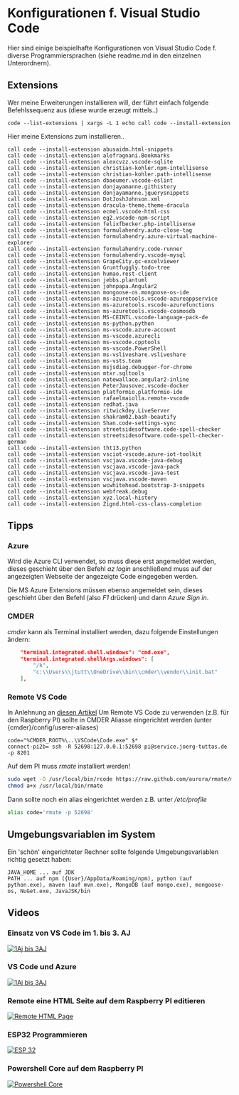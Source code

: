 # Konfigurationen f. Visual Studio Code
Hier sind einige beispielhafte Konfigurationen von Visual Studio Code f. diverse Programmiersprachen (siehe readme.md in den einzelnen Unterordnern).

## Extensions
Wer meine Erweiterungen installieren will, der führt einfach folgende Befehlssequenz aus (diese wurde erzeugt mittels..)
```
code --list-extensions | xargs -L 1 echo call code --install-extension
```

Hier meine Extensions zum installieren..
```
call code --install-extension abusaidm.html-snippets                                   
call code --install-extension alefragnani.Bookmarks                                    
call code --install-extension alexcvzz.vscode-sqlite                                   
call code --install-extension christian-kohler.npm-intellisense                        
call code --install-extension christian-kohler.path-intellisense                       
call code --install-extension dbaeumer.vscode-eslint                                   
call code --install-extension donjayamanne.githistory                                  
call code --install-extension donjayamanne.jquerysnippets                              
call code --install-extension DotJoshJohnson.xml                                       
call code --install-extension dracula-theme.theme-dracula                              
call code --install-extension ecmel.vscode-html-css                                    
call code --install-extension eg2.vscode-npm-script                                    
call code --install-extension felixfbecker.php-intellisense                            
call code --install-extension formulahendry.auto-close-tag                             
call code --install-extension formulahendry.azure-virtual-machine-explorer             
call code --install-extension formulahendry.code-runner                                
call code --install-extension formulahendry.vscode-mysql                               
call code --install-extension GrapeCity.gc-excelviewer                                 
call code --install-extension Gruntfuggly.todo-tree                                    
call code --install-extension humao.rest-client                                        
call code --install-extension jebbs.plantuml                                           
call code --install-extension johnpapa.Angular2                                        
call code --install-extension mongoose-os.mongoose-os-ide                              
call code --install-extension ms-azuretools.vscode-azureappservice                     
call code --install-extension ms-azuretools.vscode-azurefunctions                      
call code --install-extension ms-azuretools.vscode-cosmosdb                            
call code --install-extension MS-CEINTL.vscode-language-pack-de                        
call code --install-extension ms-python.python                                         
call code --install-extension ms-vscode.azure-account                                  
call code --install-extension ms-vscode.azurecli                                       
call code --install-extension ms-vscode.cpptools                                       
call code --install-extension ms-vscode.PowerShell                                     
call code --install-extension ms-vsliveshare.vsliveshare                               
call code --install-extension ms-vsts.team                                             
call code --install-extension msjsdiag.debugger-for-chrome                             
call code --install-extension mtxr.sqltools                                            
call code --install-extension natewallace.angular2-inline                              
call code --install-extension PeterJausovec.vscode-docker                              
call code --install-extension platformio.platformio-ide                                
call code --install-extension rafaelmaiolla.remote-vscode                              
call code --install-extension redhat.java                                              
call code --install-extension ritwickdey.LiveServer                                    
call code --install-extension shakram02.bash-beautify                                  
call code --install-extension Shan.code-settings-sync                                  
call code --install-extension streetsidesoftware.code-spell-checker                    
call code --install-extension streetsidesoftware.code-spell-checker-german             
call code --install-extension tht13.python                                             
call code --install-extension vsciot-vscode.azure-iot-toolkit                          
call code --install-extension vscjava.vscode-java-debug                                
call code --install-extension vscjava.vscode-java-pack                                 
call code --install-extension vscjava.vscode-java-test                                 
call code --install-extension vscjava.vscode-maven                                     
call code --install-extension wcwhitehead.bootstrap-3-snippets                         
call code --install-extension webfreak.debug                                           
call code --install-extension xyz.local-history                                        
call code --install-extension Zignd.html-css-class-completion
```

## Tipps
### Azure
Wird die Azure CLI verwendet, so muss diese erst angemeldet werden, dieses geschieht über den Befehl *az login* anschließend muss auf der angezeigten Webseite der angezeigte Code eingegeben werden.

Die MS Azure Extensions müssen ebenso angemeldet sein, dieses geschieht über den Befehl (also *F1* drücken) und dann *Azure Sign in*.

### CMDER
*cmder* kann als Terminal installiert werden, dazu folgende Einstellungen ändern:
```json
    "terminal.integrated.shell.windows": "cmd.exe",
    "terminal.integrated.shellArgs.windows": [
        "/k",
        "c:\\Users\\jtutt\\OneDrive\\bin\\cmder\\vendor\\init.bat"
    ],
```

### Remote VS Code
In Anlehnung an [diesen Artikel](https://codepen.io/ginfuru/post/remote-editing-files-with-ssh "VS Code Remote")
Um Remote VS Code zu verwenden (z.B. für den Raspberry PI) sollte in CMDER Aliasse eingerichtet werden (unter {cmder}/config/userer-aliases)
```
code="%CMDER_ROOT%\..\VSCode\Code.exe" $*
connect-pi2b= ssh -R 52698:127.0.0.1:52698 pi@service.joerg-tuttas.de -p 8201
```

Auf dem PI muss *rmate* installiert werden!
```bash
sudo wget -O /usr/local/bin/rcode https://raw.github.com/aurora/rmate/master/rmate
chmod a+x /usr/local/bin/rmate
```
Dann sollte noch ein alias eingerichtet werden z.B. unter */etc/profile*
```bash
alias code='rmate -p 52698'
```

## Umgebungsvariablen im System
Ein 'schön' eingerichteter Rechner sollte folgende Umgebungsvariablen richtig gesetzt haben:
```
JAVA_HOME ... auf JDK
PATH ... auf npm ({User}/AppData/Roaming/npm), python (auf python.exe), maven (auf mvn.exe), MongoDB (auf mongo.exe), mongoose-os, NuGet.exe, JavaJSK/bin
```
## Videos
### Einsatz von VS Code im 1. bis 3. AJ
[![1Aj bis 3AJ](http://img.youtube.com/vi/Fzd6rFyOPVs/0.jpg)](http://www.youtube.com/watch?v=Fzd6rFyOPVs)
### VS Code und Azure
[![1Aj bis 3AJ](http://img.youtube.com/vi/uKqMbRh3Aoo/0.jpg)](http://www.youtube.com/watch?v=uKqMbRh3Aoo)
### Remote eine HTML Seite auf dem Raspberry PI editieren
[![Remote HTML Page](http://img.youtube.com/vi/l5Y_P8w07PY/0.jpg)](http://www.youtube.com/watch?v=l5Y_P8w07PY)
### ESP32 Programmieren
[![ESP 32](http://img.youtube.com/vi/pG5JEoUC2Hc/0.jpg)](http://www.youtube.com/watch?v=pG5JEoUC2Hc)
### Powershell Core auf dem Raspberry PI
[![Powershell Core](http://img.youtube.com/vi/WO0DqRpR5hs/0.jpg)](http://www.youtube.com/watch?v=WO0DqRpR5hs)


